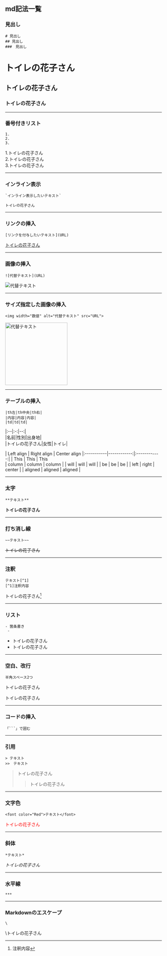 ## md記法一覧

### 見出し
```
# 見出し
## 見出し
###　見出し
```

# トイレの花子さん
## トイレの花子さん
### トイレの花子さん

***

### 番号付きリスト
```
1.
2.
3.
```
1.トイレの花子さん  
2.トイレの花子さん  
3.トイレの花子さん

***

### インライン表示
```
`インライン表示したいテキスト`
```

`トイレの花子さん`

***

### リンクの挿入
```
[リンクを付与したいテキスト](URL)
```

[トイレの花子さん](https://qiita.com/kamorits/items/6f342da395ad57468ae3)

***

### 画像の挿入
```
![代替テキスト](URL)
```

![代替テキスト](https://qiita-user-contents.imgix.net/https%3A%2F%2Fqiita-image-store.s3.amazonaws.com%2F0%2F126861%2F90386757-fd96-8ba6-3477-485669713c55.png?ixlib=rb-4.0.0&auto=format&gif-q=60&q=75&w=1400&fit=max&s=6d7886bf41dd6d31e771f967b05fde2b)

***

### サイズ指定した画像の挿入
```
<img width="数値" alt="代替テキスト" src="URL">
```

<img width="200" alt="代替テキスト" src="https://qiita-user-contents.imgix.net/https%3A%2F%2Fqiita-image-store.s3.amazonaws.com%2F0%2F126861%2F90386757-fd96-8ba6-3477-485669713c55.png?ixlib=rb-4.0.0&auto=format&gif-q=60&q=75&w=1400&fit=max&s=6d7886bf41dd6d31e771f967b05fde2b">

***

### テーブルの挿入

```
|th左|th中央|th右|
|内容|内容|内容|
|td|td|td|
```
|:--|:-:|--:|  
|名前|性別|出身地|  
|トイレの花子さん|女性|トイレ|

| Left align | Right align | Center align 
            |:-----------|------------:|:------------:|
            | This       |        This |     This     
            | column     |      column |    column    |
            | will       |        will |     will     |
            | be         |          be |      be      |
            | left       |       right |    center    |
            | aligned    |     aligned |   aligned    |

***

### 太字
```
**テキスト**
```

**トイレの花子さん**

***

### 打ち消し線
```
~~テキスト~~
```

~~トイレの花子さん~~

***

### 注釈
```
テキスト[^1]
[^1]注釈内容
```

トイレの花子さん[^1]
[^1]:注釈内容

***

### リスト
```
- 箇条書き
 -
```

- トイレの花子さん
 - トイレの花子さん

***

### 空白、改行
```
半角スペース2つ
```

トイレの花子さん  
  
トイレの花子さん

***

### コードの挿入
```
「```」で囲む
```

***

### 引用
```
> テキスト
>>　テキスト
```

> トイレの花子さん
>> トイレの花子さん

***

### 文字色
```
<font color="Red">テキスト</font>
```

<font color="Red">トイレの花子さん</font>

***

### 斜体
```
*テキスト*
```

*トイレの花子さん*

***

### 水平線
```
***
```

***

### Markdownのエスケープ
```
\
```

\トイレの花子さん
